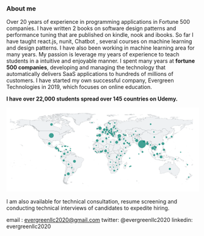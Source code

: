 
### About me

Over 20 years of experience in  programming applications in Fortune 500 companies. I have written 2 books on software design patterns and performance tuning that are published on kindle, nook and ibooks.  So far I have taught react.js, nunit, Chatbot , several courses on machine learning and design patterns.  I have also been working in machine learning area for many years. My passion is leverage my years of experience to teach students in a intuitive and enjoyable manner.
I spent many years at **fortune 500 companies**, developing and managing the technology that automatically delivers SaaS applications to hundreds of millions of customers.  I have started my own successful company, Evergreen Technologies in 2019, which focuses on online education.

**I have over 22,000 students spread over 145 countries on Udemy.**

![Student Distribution](/assets/images/studentreach.png)

I am also available for technical consultation, resume screening and conducting technical interviews of candidates to expedite hiring.

email : evergreenllc2020@gmail.com
twitter: @evergreenllc2020
linkedin: evergreenllc2020
